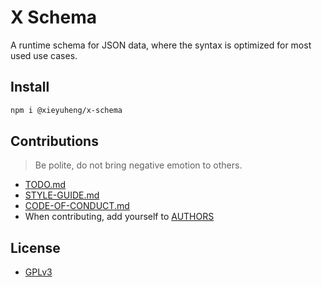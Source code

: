 # X Schema

A runtime schema for JSON data, where the syntax is optimized for most used use cases.

## Install

```bash
npm i @xieyuheng/x-schema
```

## Contributions

> Be polite, do not bring negative emotion to others.

- [TODO.md](TODO.md)
- [STYLE-GUIDE.md](STYLE-GUIDE.md)
- [CODE-OF-CONDUCT.md](CODE-OF-CONDUCT.md)
- When contributing, add yourself to [AUTHORS](AUTHORS)

## License

- [GPLv3](LICENSE)

